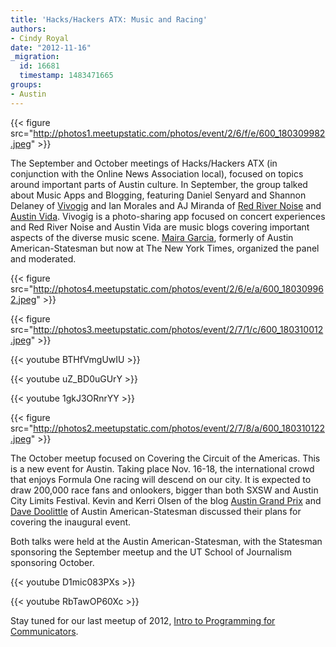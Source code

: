 ```yaml
---
title: 'Hacks/Hackers ATX: Music and Racing'
authors:
- Cindy Royal
date: "2012-11-16"
_migration:
  id: 16681
  timestamp: 1483471665
groups:
- Austin
---
```


{{< figure src="http://photos1.meetupstatic.com/photos/event/2/6/f/e/600_180309982.jpeg" >}}

The September and October meetings of Hacks/Hackers ATX (in conjunction with the Online News Association local), focused on topics around important parts of Austin culture. In September, the group talked about Music Apps and Blogging, featuring Daniel Senyard and Shannon Delaney of [Vivogig][1] and Ian Morales and AJ Miranda of [Red River Noise][2] and [Austin Vida][3]. Vivogig is a photo-sharing app focused on concert experiences and Red River Noise and Austin Vida are music blogs covering important aspects of the diverse music scene. [Maira Garcia][4], formerly of Austin American-Statesman but now at The New York Times, organized the panel and moderated.

{{< figure src="http://photos4.meetupstatic.com/photos/event/2/6/e/a/600_180309962.jpeg" >}}

{{< figure src="http://photos3.meetupstatic.com/photos/event/2/7/1/c/600_180310012.jpeg" >}}

{{< youtube BTHfVmgUwIU >}}

{{< youtube uZ_BD0uGUrY >}}

{{< youtube 1gkJ3ORnrYY >}}

{{< figure src="http://photos2.meetupstatic.com/photos/event/2/7/8/a/600_180310122.jpeg" >}}

The October meetup focused on Covering the Circuit of the Americas. This is a new event for Austin. Taking place Nov. 16-18, the international crowd that enjoys Formula One racing will descend on our city. It is expected to draw 200,000 race fans and onlookers, bigger than both SXSW and Austin City Limits Festival. Kevin and Kerri Olsen of the blog [Austin Grand Prix][5] and [Dave Doolittle][6] of Austin American-Statesman discussed their plans for covering the inaugural event.

Both talks were held at the Austin American-Statesman, with the Statesman sponsoring the September meetup and the UT School of Journalism sponsoring October.

{{< youtube D1mic083PXs >}}

{{< youtube RbTawOP60Xc >}}

Stay tuned for our last meetup of 2012, [Intro to Programming for Communicators][7].

 [1]: http://www.vivogig.com
 [2]: http://www.redrivernoise.com
 [3]: http://www.austinvida.com
 [4]: http://mairalg.com
 [5]: http://www.theaustingrandprix.com/
 [6]: https://twitter.com/statesmanf1
 [7]: http://meetupaustin.hackshackers.com/events/91365722/